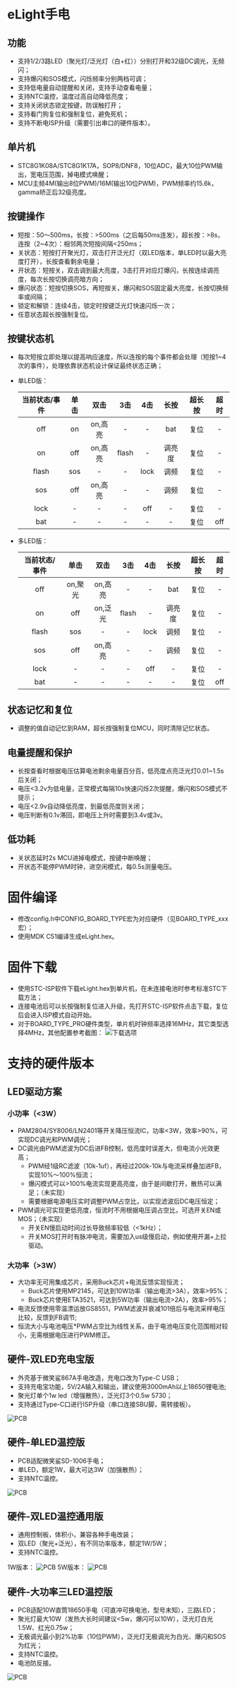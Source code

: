 # eLight手电

## 功能
- 支持1/2/3路LED（聚光灯/泛光灯（白+红））分别打开和32级DC调光，无频闪；
- 支持爆闪和SOS模式，闪烁频率分别两档可调；
- 支持低电量自动提醒和关闭，支持手动查看电量；
- 支持NTC温控，温度过高自动降低亮度；
- 支持关闭状态锁定按键，防误触打开；
- 支持看门狗复位和强制复位，避免死机；
- 支持不断电ISP升级（需要引出串口的硬件版本）。

## 单片机
- STC8G1K08A/STC8G1K17A，SOP8/DNF8，10位ADC，最大10位PWM输出，宽电压范围，掉电模式唤醒；
- MCU主频4M(输出8位PWM)/16M(输出10位PWM)，PWM频率约15.6k，gamma矫正后32级亮度。

## 按键操作
- 短按：50～500ms，长按：>500ms（之后每50ms连发），超长按：>8s，连按（2~4次）：相邻两次短按间隔<250ms；
- 关状态：短按打开聚光灯，双击打开泛光灯（双LED版本，单LED时以最大亮度打开），长按查看剩余电量；
- 开状态：短按关，双击调到最大亮度，3击打开对应灯爆闪，长按连续调亮度，每次长按切换调亮暗方向；
- 爆闪状态：短按切换SOS，再短按关，爆闪和SOS固定最大亮度，长按切换频率或间隔；
- 锁定和解锁：连续4击，锁定时按键泛光灯快速闪烁一次；
- 任意状态超长按强制复位。

## 按键状态机
- 每次短按立即处理以提高响应速度，所以连按的每个事件都会处理（短按1~4次的事件），处理依靠状态机设计保证最终状态正确；
- 单LED版：

    | 当前状态/事件  | 单击   | 双击  | 3击   | 4击   | 长按   | 超长按 | 超时  |
    | :---:         | :---: | :---: | :---: | :---: | :---: | :---: | :---: |
    | off           | on    | on,高亮 |   -  |  -    | bat   | 复位 |  -   |
    | on            | off   | on,高亮 | flash |  -   | 调亮度 | 复位 |  -   |
    | flash         | sos   |   -    |   -   | lock  | 调频  | 复位 |  -   |
    | sos           | off   | on,高亮 |  -   |  -    | 调频   | 复位 |  -   |
    | lock          |   -   |   -    |   -   | off   |   -   | 复位 |  -   |
    | bat           |   -   |   -    |   -   |   -   |   -   | 复位 | off  |

- 多LED版：

    | 当前状态/事件  | 单击   | 双击  | 3击   | 4击   | 长按   | 超长按 | 超时  |
    | :---:         | :---: | :---: | :---: | :---: | :---: | :---: | :---: |
    | off           | on,聚光 | on,高亮 |   -  |  -    | bat   | 复位 |  -   |
    | on            | off   | on,泛光 | flash |  -   | 调亮度 | 复位 |  -   |
    | flash         | sos   |   -    |   -   | lock  | 调频  | 复位 |  -   |
    | sos           | off   | on,高亮 |  -   |  -    | 调频   | 复位 |  -   |
    | lock          |   -   |   -    |   -   | off   |   -   | 复位 |  -   |
    | bat           |   -   |   -    |   -   |   -   |   -   | 复位 | off  |

## 状态记忆和复位
- 调整的值自动记忆到RAM，超长按强制复位MCU，同时清除记忆状态。

## 电量提醒和保护
- 长按查看时根据电压估算电池剩余电量百分百，低亮度点亮泛光灯0.01~1.5s后关闭；
- 电压<3.2v为低电量，正常模式每隔10s快速闪烁2次提醒，爆闪和SOS模式不提示；
- 电压<2.9v自动降低亮度，到最低亮度则关闭；
- 电压判断有0.1v滞回，即电压上升时需要到3.4v或3v。

## 低功耗
- 关状态延时2s MCU进掉电模式，按键中断唤醒；
- 开状态不能停PWM时钟，进空闲模式，每0.5s测量电压。

# 固件编译
- 修改config.h中CONFIG_BOARD_TYPE宏为对应硬件（见BOARD_TYPE_xxx宏）；
- 使用MDK C51编译生成eLight.hex。

# 固件下载
- 使用STC-ISP软件下载eLight.hex到单片机，在未连接电池时参考标准STC下载方法；
- 连接电池后可以长按强制复位进入升级，先打开STC-ISP软件点击下载，复位后会进入ISP模式自动开始。
- 对于BOARD_TYPE_PRO硬件类型，单片机时钟频率选择16MHz，其它类型选择4MHz，其他配置参考截图：
![下载选项](doc/ISP_cfg.png)

# 支持的硬件版本
## LED驱动方案
### 小功率（<3W）
- PAM2804/SY8006/LN2401等开关降压恒流IC，功率<3W，效率>90%，可实现DC调光和PWM调光；
- DC调光由PWM滤波为DC后进FB控制，低亮度时误差大，但电流小光效更高；
    + PWM经1级RC滤波（10k-1uf），再经过200k-10k与电流采样叠加进FB，实现10%～100%恒流；
    + 爆闪模式可以>100%电流实现更高亮度，由于是间歇打开，散热可以满足；（未实现）
    + 需要根据电源电压实时调整PWM占空比，以实现滤波后DC电压恒定；
- PWM调光可实现更低亮度，恒流时不用根据电压调占空比，可选开关EN或MOS；（未实现）
    + 开关EN慢启动时间过长导致频率较低（<1kHz）；
    + 开关MOS打开时有脉冲电流，需要加入us级慢启动，例如使用开漏+上拉驱动。
### 大功率（>3W）
- 大功率无可用集成芯片，采用Buck芯片+电流反馈实现恒流；
    + Buck芯片使用MP2145，可达到10W功率（输出电流>3A），效率>95%；
    + Buck芯片使用ETA3521，可达到5W功率（输出电流>2A），效率>95%；
- 电流反馈使用零温漂运放GS8551，PWM滤波并衰减101倍后与电流采样电压比较，反馈到FB调节;
- 恒流大小与电池电压*PWM占空比为线性关系，由于电池电压变化范围相对较小，无需根据电压进行PWM修正。

## 硬件-双LED充电宝版
- 外壳基于微笑鲨867A手电改造，充电口改为Type-C USB；
- 支持充电宝功能，5V/2A输入和输出，建议使用3000mAh以上18650锂电池;
- 聚光灯单个1w led（增强散热），泛光灯3个0.5w 5730；
- 支持通过Type-C口进行ISP升级（串口连接SBU脚，需转接板）。

![PCB](doc/867A/3D_PCB.png)

## 硬件-单LED温控版
- PCB适配微笑鲨SD-1006手电；
- 单LED，额定1W，最大可达3W（加强散热）；
- 支持NTC温控。

![PCB](doc/SD-1006/3D_PCB.png)

## 硬件-双LED温控通用版
- 通用控制板，体积小，兼容各种手电改装；
- 双LED（聚光+泛光），有不同功率版本，额定1W/5W；
- 支持NTC温控。

1W版本：
![PCB](doc/Core_1W/3D_PCB.png)
5W版本：
![PCB](doc/Core_5W/3D_PCB.png)

## 硬件-大功率三LED温控版
- PCB适配10W直筒18650手电（可直冲可换电池，型号未知），三路LED；
- 聚光灯最大10W（发热大长时间建议<5w，爆闪可以10W），泛光灯白光1.5W、红光0.75w；
- 无极调光最小到2%功率（10位PWM），泛光灯无极调光为白光、爆闪和SOS为红光；
- 支持NTC温控。
- 电池防反接。

![PCB](doc/PRO_3LED/3D_PCB.png)

